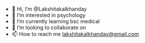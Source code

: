 - 👋 Hi, I’m @Lakshitakalkhanday
- 👀 I’m interested in psychology
- 🌱 I’m currently learning bsc medical 
- 💞️ I’m looking to collaborate on 
- 📫 How to reach me lakshitakalkhanday@gmail.com

<!---
Lakshitakalkhanday/Lakshitakalkhanday is a ✨ special ✨ repository because its `README.md` (this file) appears on your GitHub profile.
You can click the Preview link to take a look at your changes.
--->
